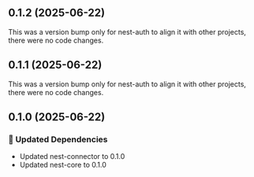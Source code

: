## 0.1.2 (2025-06-22)

This was a version bump only for nest-auth to align it with other projects, there were no code changes.

## 0.1.1 (2025-06-22)

This was a version bump only for nest-auth to align it with other projects, there were no code changes.

## 0.1.0 (2025-06-22)

### 🧱 Updated Dependencies

- Updated nest-connector to 0.1.0
- Updated nest-core to 0.1.0